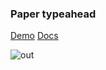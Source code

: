 ### Paper typeahead

[Demo](http://samccone.github.io/paper-typeahead/components/paper-typeahead/demo/)
[Docs](http://samccone.github.io/paper-typeahead/components/paper-typeahead/)

![out](https://cloud.githubusercontent.com/assets/883126/10092995/9a69aa06-6301-11e5-85d3-02ac8e537eeb.gif)

